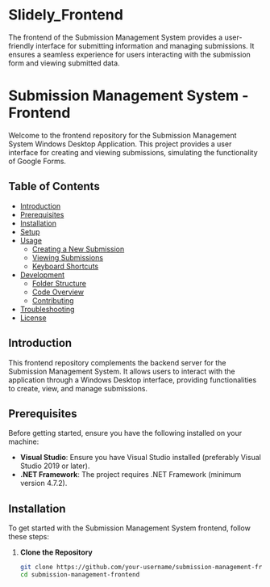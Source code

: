 # Slidely_Frontend
The frontend of the Submission Management System provides a user-friendly interface for submitting information and managing submissions. It ensures a seamless experience for users interacting with the submission form and viewing submitted data.
# Submission Management System - Frontend

Welcome to the frontend repository for the Submission Management System Windows Desktop Application. This project provides a user interface for creating and viewing submissions, simulating the functionality of Google Forms.

## Table of Contents

- [Introduction](#introduction)
- [Prerequisites](#prerequisites)
- [Installation](#installation)
- [Setup](#setup)
- [Usage](#usage)
  - [Creating a New Submission](#creating-a-new-submission)
  - [Viewing Submissions](#viewing-submissions)
  - [Keyboard Shortcuts](#keyboard-shortcuts)
- [Development](#development)
  - [Folder Structure](#folder-structure)
  - [Code Overview](#code-overview)
  - [Contributing](#contributing)
- [Troubleshooting](#troubleshooting)
- [License](#license)

## Introduction

This frontend repository complements the backend server for the Submission Management System. It allows users to interact with the application through a Windows Desktop interface, providing functionalities to create, view, and manage submissions.

## Prerequisites

Before getting started, ensure you have the following installed on your machine:

- **Visual Studio**: Ensure you have Visual Studio installed (preferably Visual Studio 2019 or later).
- **.NET Framework**: The project requires .NET Framework (minimum version 4.7.2).

## Installation

To get started with the Submission Management System frontend, follow these steps:

1. **Clone the Repository**

   ```bash
   git clone https://github.com/your-username/submission-management-frontend.git
   cd submission-management-frontend
